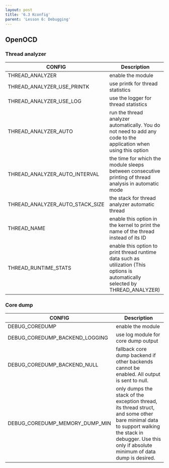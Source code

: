 ```yaml
---
layout: post
title: '6.3 Kconfig'
parent: 'Lesson 6: Debugging'
---
```


## OpenOCD

### Thread analyzer

| CONFIG | Description |
| --- | --- |
| THREAD_ANALYZER | enable the module |
| THREAD_ANALYZER_USE_PRINTK | use printk for thread statistics |
| THREAD_ANALYZER_USE_LOG | use the logger for thread statistics |
| THREAD_ANALYZER_AUTO | run the thread analyzer automatically. You do not need to add any code to the application when using this option |
| THREAD_ANALYZER_AUTO_INTERVAL | the time for which the module sleeps between consecutive printing of thread analysis in automatic mode |
| THREAD_ANALYZER_AUTO_STACK_SIZE | the stack for thread analyzer automatic thread |
| THREAD_NAME | enable this option in the kernel to print the name of the thread instead of its ID |
| THREAD_RUNTIME_STATS | enable this option to print thread runtime data such as utilization (This options is automatically selected by THREAD_ANALYZER) |

### Core dump

| CONFIG | Description |
| --- | --- |
| DEBUG_COREDUMP | enable the module |
| DEBUG_COREDUMP_BACKEND_LOGGING | use log module for core dump output |
| DEBUG_COREDUMP_BACKEND_NULL | fallback core dump backend if other backends cannot be enabled. All output is sent to null. |
| DEBUG_COREDUMP_MEMORY_DUMP_MIN | only dumps the stack of the exception thread, its thread struct, and some other bare minimal data to support walking the stack in debugger. Use this only if absolute minimum of data dump is desired. |